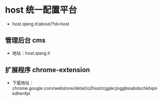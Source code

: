 # host 统一配置平台
- host.qiang.it/about/?id=host

## 管理后台 cms
- 地址：host.qiang.it

## 扩展程序 chrome-extension
- 下载地址：chrome.google.com/webstore/detail/o2host/cjgpkcjnggbioabdochkbipnkdhenfpl
